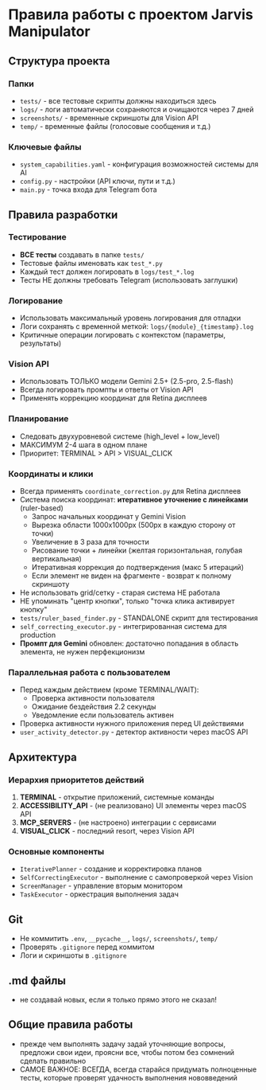 # Правила работы с проектом Jarvis Manipulator

## Структура проекта

### Папки
- `tests/` - все тестовые скрипты должны находиться здесь
- `logs/` - логи автоматически сохраняются и очищаются через 7 дней
- `screenshots/` - временные скриншоты для Vision API
- `temp/` - временные файлы (голосовые сообщения и т.д.)

### Ключевые файлы
- `system_capabilities.yaml` - конфигурация возможностей системы для AI
- `config.py` - настройки (API ключи, пути и т.д.)
- `main.py` - точка входа для Telegram бота

## Правила разработки

### Тестирование
- **ВСЕ тесты** создавать в папке `tests/`
- Тестовые файлы именовать как `test_*.py`
- Каждый тест должен логировать в `logs/test_*.log`
- Тесты НЕ должны требовать Telegram (использовать заглушки)

### Логирование
- Использовать максимальный уровень логирования для отладки
- Логи сохранять с временной меткой: `logs/{module}_{timestamp}.log`
- Критичные операции логировать с контекстом (параметры, результаты)

### Vision API
- Использовать ТОЛЬКО модели Gemini 2.5+ (2.5-pro, 2.5-flash)
- Всегда логировать промпты и ответы от Vision API
- Применять коррекцию координат для Retina дисплеев

### Планирование
- Следовать двухуровневой системе (high_level + low_level)
- МАКСИМУМ 2-4 шага в одном плане
- Приоритет: TERMINAL > API > VISUAL_CLICK

### Координаты и клики
- Всегда применять `coordinate_correction.py` для Retina дисплеев
- Система поиска координат: **итеративное уточнение с линейками** (ruler-based)
  - Запрос начальных координат у Gemini Vision
  - Вырезка области 1000x1000px (500px в каждую сторону от точки)
  - Увеличение в 3 раза для точности
  - Рисование точки + линейки (желтая горизонтальная, голубая вертикальная)
  - Итеративная коррекция до подтверждения (макс 5 итераций)
  - Если элемент не виден на фрагменте - возврат к полному скриншоту
- Не использовать grid/сетку - старая система НЕ работала
- НЕ упоминать "центр кнопки", только "точка клика активирует кнопку"
- `tests/ruler_based_finder.py` - STANDALONE скрипт для тестирования
- `self_correcting_executor.py` - интегрированная система для production
- **Промпт для Gemini** обновлен: достаточно попадания в область элемента, не нужен перфекционизм

### Параллельная работа с пользователем
- Перед каждым действием (кроме TERMINAL/WAIT):
  - Проверка активности пользователя
  - Ожидание бездействия 2.2 секунды
  - Уведомление если пользователь активен
- Проверка активности нужного приложения перед UI действиями
- `user_activity_detector.py` - детектор активности через macOS API

## Архитектура

### Иерархия приоритетов действий
1. **TERMINAL** - открытие приложений, системные команды
2. **ACCESSIBILITY_API** - (не реализовано) UI элементы через macOS API
3. **MCP_SERVERS** - (не настроено) интеграции с сервисами
4. **VISUAL_CLICK** - последний resort, через Vision API

### Основные компоненты
- `IterativePlanner` - создание и корректировка планов
- `SelfCorrectingExecutor` - выполнение с самопроверкой через Vision
- `ScreenManager` - управление вторым монитором
- `TaskExecutor` - оркестрация выполнения задач

## Git
- Не коммитить `.env`, `__pycache__`, `logs/`, `screenshots/`, `temp/`
- Проверять `.gitignore` перед коммитом
- Логи и скриншоты в `.gitignore`

## .md файлы
- не создавай новых, если я только прямо этого не сказал!

## Общие правила работы
- прежде чем выполнять задачу задай уточняющие вопросы, предложи свои идеи, проясни все, чтобы потом без сомнений сделать правильно
- САМОЕ ВАЖНОЕ: ВСЕГДА, всегда старайся придумать полноценные тесты, которые проверят удачность выполнения нововведений